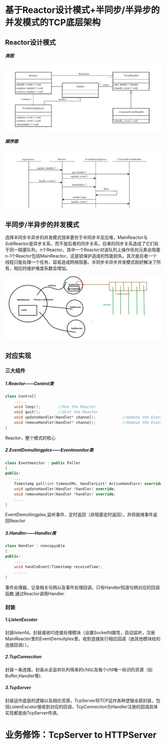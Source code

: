 # 基于Reactor设计模式+半同步/半异步的并发模式的TCP底层架构



## Reactor设计模式

##### 类图

![image-20221202104338628](assets/image-20221202104338628.png)

##### 顺序图

![image-20221202104408054](assets/image-20221202104408054.png)



## 半同步/半异步的并发模式

选择半同步半异步的并发模式效率更优于半同步半反应堆，MainReactor与SubReactor是异步关系，而不是后者的同步关系，后者的同步关系造成了它们处于同一阻塞队列，n个Reactor，其中一个Reactor对该队列上操作任何元素会阻塞n-1个Reactor包括MainReactor，这是锁保护造成的性能损失。其次是后者一个线程只能处理一个任务，容易造成网络阻塞。半同步半异步并发模式刚好解决了所有，相应的维护难度系数会增加。



![image-20221202104850310](assets/image-20221202104850310.png)



## 对应实现

### 三大组件

##### 1.Reactor——Control类

```cpp
class Control{
    ......
	void loop();        //Run the Reactor
    void quit();        //Quit the Reactor
    void updateHandler(Handler* channel);            //Update the EventHandler
    void removeHandler(Handler* channel);            //Remove the EventHandler
}
```

Reactor，整个模式的核心

##### 2.EventDemultingplex——Eventmonitor类

```cpp
class Eventmonitor : public Poller
{
public:
	....
    Timestamp poll(int timeoutMs, HandlerList* ActiveHandlers) override;        //Run the Demultiplex And Return the ActiveHandlers to Reactor (Override the Poller)
    void updateHandler(Handler *handler) override;                              //Called by Reactor.Creat the Handler in this EventDemultplex,the fd will be register on epoll tree
    void removeHandler(Handler *handler) override;                              //Called by Reactor.Delete the Handler in this EventDemultplex
    ....    
}

```

EventDemultingplex,监听事件，定时返回（非阻塞定时返回），并将就绪事件返回Reactor

##### 3.Handler——Handler类

```cpp
class Handler : noncopyable
{
public:
    ......
    void handleEvent(Timestamp receiveTime);  
    ......
}
```

事件处理器，记录相关句柄以及事件处理回调，只有Handler知道句柄对应的回调函数.通过Reactor调用Handler.



### 封装

##### 1.ListenExcutor

封装listenfd。封装接收IO连接处理模块（设置Socketfd属性，启动监听，注册MainReactor里的EventDemultplex里，收到连接执行相应回调（由其他模块给的连接回调））。

##### 2.TcpConnection

封装一条连接。封装从全监听队列得来的cfd以及每个cfd唯一标识的资源（如Buffer,Handler等).

##### 3.TcpServer

封装运作底层的逻辑以及相应资源，TcpServer将TCP运作各种逻辑全部封装，包括ListenExcutor接收到对应的回调，TcpConnection为Handler注册的回调具体实现都是由TcpServer传递。







# 业务修饰：TcpServer to HTTPServer

